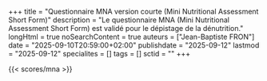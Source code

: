 +++
title = "Questionnaire MNA version courte (Mini Nutritional Assessment Short Form)"
description = "Le questionnaire MNA (Mini Nutritional Assessment Short Form) est validé pour le dépistage de la dénutrition."
longHtml = true
noSearchContent = true
auteurs = ["Jean-Baptiste FRON"]
date = "2025-09-10T20:59:00+02:00"
publishdate = "2025-09-12"
lastmod = "2025-09-12"
specialites = []
tags = []
sctid = ""
+++

{{< scores/mna >}}
